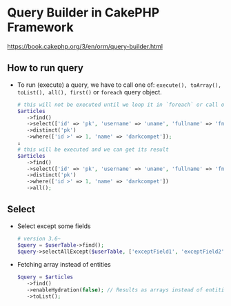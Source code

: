 # Query Builder in CakePHP Framework

https://book.cakephp.org/3/en/orm/query-builder.html

## How to run query

- To run (execute) a query, we have to call one of: `execute(), toArray(), toList(), all(), first()` or `foreach` query object.

   ```php
   # this will not be executed until we loop it in `foreach` or call one of executable function.
   $articles
      ->find()
      ->select(['id' => 'pk', 'username' => 'uname', 'fullname' => 'fname', 'valid'])
      ->distinct('pk')
      ->where(['id >' => 1, 'name' => 'darkcompet']);
   ↓
   # this will be executed and we can get its result
   $articles
      ->find()
      ->select(['id' => 'pk', 'username' => 'uname', 'fullname' => 'fname', 'valid'])
      ->distinct('pk')
      ->where(['id >' => 1, 'name' => 'darkcompet'])
      ->all();
   ```


## Select

- Select except some fields

   ```php
   # version 3.6~
   $query = $userTable->find();
   $query->selectAllExcept($userTable, ['exceptField1', 'exceptField2', 'exceptField3']);
   ```

- Fetching array instead of entities

   ```php
   $query = $articles
      ->find()
      ->enableHydration(false); // Results as arrays instead of entities
      ->toList();
   ```
